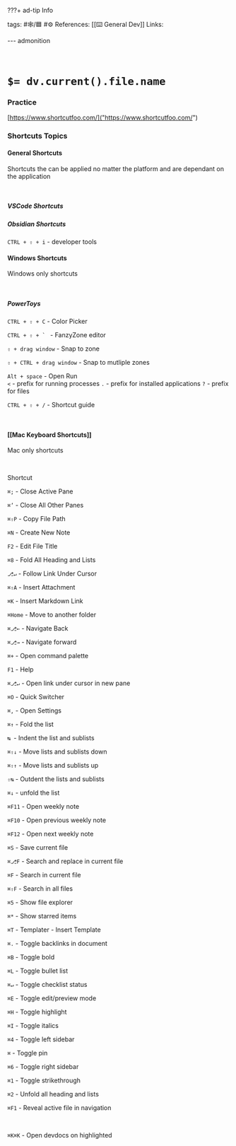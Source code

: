 ???+ ad-tip Info

tags: #🕸️/🟦  #⚙️ 
References:  [[⌨️ General Dev]]
Links: 

--- admonition


<br>

# `$= dv.current().file.name`

### Practice
[https://www.shortcutfoo.com/]("https://www.shortcutfoo.com/")

### Shortcuts Topics
#### General Shortcuts
Shortcuts the can be applied no matter the platform and are dependant on the application

<br>

##### VSCode Shortcuts

##### Obsidian Shortcuts
`CTRL + ⇧ + i` - developer tools

#### Windows Shortcuts
Windows only shortcuts

<br>

##### PowerToys
`CTRL + ⇧ + C` - Color Picker

``CTRL + ⇧ + ` `` - FanzyZone editor

`⇧ + drag window` - Snap to zone

`⇧ + CTRL + drag window` - Snap to mutliple zones

`Alt + space` - Open Run  
    `<` - prefix for running processes
	`.` - prefix for installed applications
	`?` - prefix for files
	
`CTRL + ⇧ + /` - Shortcut guide

<br>

#### [[Mac Keyboard Shortcuts]]
Mac only shortcuts

<br>

Shortcut

`⌘;` - Close Active Pane

`⌘’` - Close All Other Panes

`⌘⇧P` - Copy File Path

`⌘N` - Create New Note

`F2` - Edit File Title

`⌘8` - Fold All Heading and Lists

`⎇↵` - Follow Link Under Cursor

`⌘⇧A` - Insert Attachment

`⌘K` - Insert Markdown Link

`⌘Home` - Move to another folder

`⌘⎇←` - Navigate Back

`⌘⎇→` - Navigate forward

`⌘+` - Open command palette

`F1` - Help

`⌘⎇↵` - Open link under cursor in new pane

`⌘O` - Quick Switcher

`⌘,` - Open Settings

`⌘↑` - Fold the list

`↹ `- Indent the list and sublists

`⌘⇧↓` - Move lists and sublists down

`⌘⇧↑` - Move lists and sublists up

`⇧↹` - Outdent the lists and sublists

`⌘↓` - unfold the list

`⌘F11` - Open weekly note

`⌘F10` - Open previous weekly note

`⌘F12` - Open next weekly note

`⌘S` - Save current file

`⌘⎇F` - Search and replace in current file

`⌘F` - Search in current file

`⌘⇧F` - Search in all files

`⌘5` - Show file explorer

`⌘*` - Show starred items

`⌘T` - Templater - Insert Template

`⌘.` - Toggle backlinks in document

`⌘B` - Toggle bold

`⌘L` - Toggle bullet list

`⌘↵` - Toggle checklist status

`⌘E` - Toggle edit/preview mode

`⌘H` - Toggle highlight

`⌘I` - Toggle italics

`⌘4` - Toggle left sidebar

`⌘` - Toggle pin

`⌘6` - Toggle right sidebar

`⌘1` - Toggle strikethrough

`⌘2` - Unfold all heading and lists

`⌘F1` - Reveal active file in navigation

<br>

`⌘K⌘K` - Open devdocs on highlighted